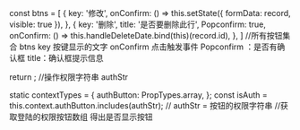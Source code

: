  const btns = [
            {
              key: '修改', 
              onConfirm: () => this.setState({ formData: record, visible: true }),
            }, {
              key: '删除',
              title: '是否要删除此行',
              Popconfirm: true,
              onConfirm: () => this.handleDeleteDate.bind(this)(record.id),
            },
          ]
      //所有按钮集合 
        btns
        key 按键显示的文字
        onConfirm 点击触发事件
        Popconfirm ：是否有确认框
        title：确认框提示信息
  
return <PateoAuthButtons authStr="project_edit" btns={btns} />;
    //操作权限字符串 authStr

 static contextTypes = {
    authButton: PropTypes.array,
  };
  const isAuth = this.context.authButton.includes(authStr);
  // authStr = 按钮的权限字符串
  //获取登陆的权限按钮数组 得出是否显示按钮
